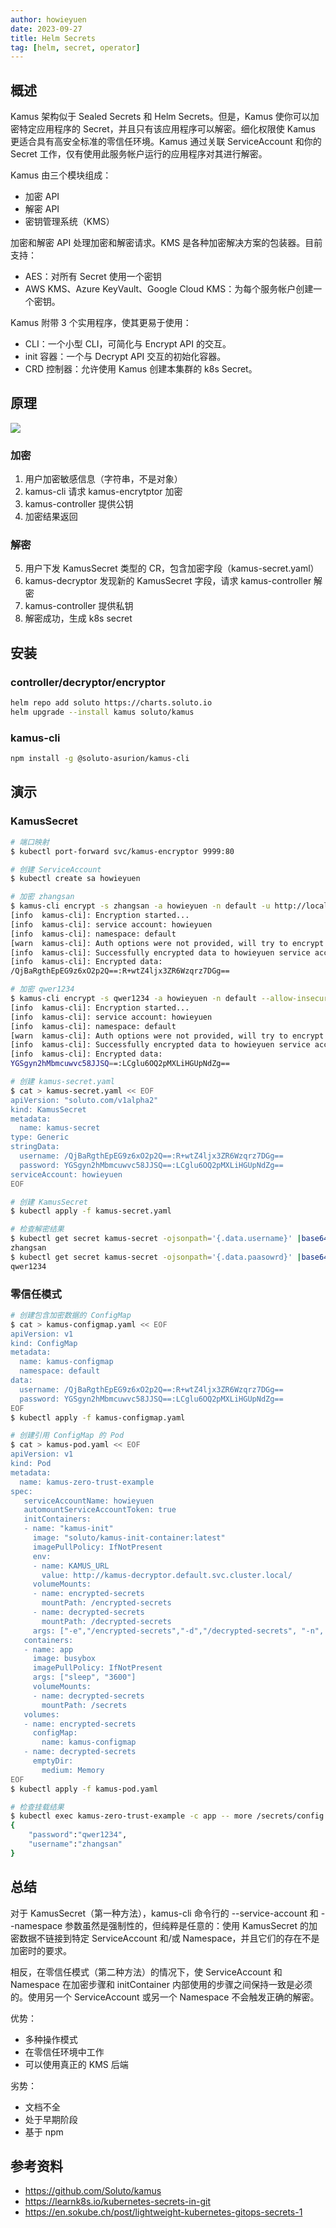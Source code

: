 ```yaml
---
author: howieyuen
date: 2023-09-27
title: Helm Secrets
tag: [helm, secret, operator]
---
```


## 概述

Kamus 架构似于 Sealed Secrets 和 Helm Secrets。但是，Kamus 使你可以加密特定应用程序的 Secret，并且只有该应用程序可以解密。细化权限使 Kamus 更适合具有高安全标准的零信任环境。Kamus 通过关联 ServiceAccount 和你的 Secret 工作，仅有使用此服务帐户运行的应用程序对其进行解密。

Kamus 由三个模块组成：
- 加密 API
- 解密 API
- 密钥管理系统（KMS）

加密和解密 API 处理加密和解密请求。KMS 是各种加密解决方案的包装器。目前支持：
- AES：对所有 Secret 使用一个密钥
- AWS KMS、Azure KeyVault、Google Cloud KMS：为每个服务帐户创建一个密钥。

Kamus 附带 3 个实用程序，使其更易于使用：
- CLI：一个小型 CLI，可简化与 Encrypt API 的交互。
- init 容器：一个与 Decrypt API 交互的初始化容器。
- CRD 控制器：允许使用 Kamus 创建本集群的 k8s Secret。

## 原理

![](/secret-as-code/kamus.png)

### 加密

1. 用户加密敏感信息（字符串，不是对象）
2. kamus-cli 请求 kamus-encrytptor 加密
3. kamus-controller 提供公钥
4. 加密结果返回

### 解密

5. 用户下发 KamusSecret 类型的 CR，包含加密字段（kamus-secret.yaml）
6. kamus-decryptor 发现新的 KamusSecret 字段，请求 kamus-controller 解密
7. kamus-controller 提供私钥
8. 解密成功，生成 k8s secret

## 安装

### controller/decryptor/encryptor

```bash
helm repo add soluto https://charts.soluto.io
helm upgrade --install kamus soluto/kamus
```

### kamus-cli

```bash
npm install -g @soluto-asurion/kamus-cli
```

## 演示

### KamusSecret

```bash
# 端口映射
$ kubectl port-forward svc/kamus-encryptor 9999:80

# 创建 ServiceAccount
$ kubectl create sa howieyuen

# 加密 zhangsan
$ kamus-cli encrypt -s zhangsan -a howieyuen -n default -u http://localhost:9999 --allow-insecure-url
[info  kamus-cli]: Encryption started...
[info  kamus-cli]: service account: howieyuen
[info  kamus-cli]: namespace: default
[warn  kamus-cli]: Auth options were not provided, will try to encrypt without authentication to kamus
[info  kamus-cli]: Successfully encrypted data to howieyuen service account in default namespace
[info  kamus-cli]: Encrypted data:
/QjBaRgthEpEG9z6xO2p2Q==:R+wtZ4ljx3ZR6Wzqrz7DGg==

# 加密 qwer1234 
$ kamus-cli encrypt -s qwer1234 -a howieyuen -n default --allow-insecure-url -u http://localhost:9999
[info  kamus-cli]: Encryption started...
[info  kamus-cli]: service account: howieyuen
[info  kamus-cli]: namespace: default
[warn  kamus-cli]: Auth options were not provided, will try to encrypt without authentication to kamus
[info  kamus-cli]: Successfully encrypted data to howieyuen service account in default namespace
[info  kamus-cli]: Encrypted data:
YGSgyn2hMbmcuwvc58JJSQ==:LCglu6OQ2pMXLiHGUpNdZg==

# 创建 kamus-secret.yaml
$ cat > kamus-secret.yaml << EOF
apiVersion: "soluto.com/v1alpha2"
kind: KamusSecret
metadata:
  name: kamus-secret
type: Generic
stringData:
  username: /QjBaRgthEpEG9z6xO2p2Q==:R+wtZ4ljx3ZR6Wzqrz7DGg==
  password: YGSgyn2hMbmcuwvc58JJSQ==:LCglu6OQ2pMXLiHGUpNdZg==
serviceAccount: howieyuen
EOF

# 创建 KamusSecret
$ kubectl apply -f kamus-secret.yaml

# 检查解密结果
$ kubectl get secret kamus-secret -ojsonpath='{.data.username}' |base64 -d
zhangsan
$ kubectl get secret kamus-secret -ojsonpath='{.data.paasowrd}' |base64 -d
qwer1234
```

### 零信任模式

```bash
# 创建包含加密数据的 ConfigMap
$ cat > kamus-configmap.yaml << EOF
apiVersion: v1
kind: ConfigMap
metadata:
  name: kamus-configmap
  namespace: default
data:
  username: /QjBaRgthEpEG9z6xO2p2Q==:R+wtZ4ljx3ZR6Wzqrz7DGg==
  password: YGSgyn2hMbmcuwvc58JJSQ==:LCglu6OQ2pMXLiHGUpNdZg==
EOF
$ kubectl apply -f kamus-configmap.yaml

# 创建引用 ConfigMap 的 Pod
$ cat > kamus-pod.yaml << EOF
apiVersion: v1
kind: Pod
metadata:
  name: kamus-zero-trust-example
spec:
   serviceAccountName: howieyuen
   automountServiceAccountToken: true
   initContainers:
   - name: "kamus-init"
     image: "soluto/kamus-init-container:latest"
     imagePullPolicy: IfNotPresent
     env:
     - name: KAMUS_URL
       value: http://kamus-decryptor.default.svc.cluster.local/ 
     volumeMounts:
     - name: encrypted-secrets
       mountPath: /encrypted-secrets
     - name: decrypted-secrets
       mountPath: /decrypted-secrets
     args: ["-e","/encrypted-secrets","-d","/decrypted-secrets", "-n", "config.json"]
   containers:
   - name: app
     image: busybox
     imagePullPolicy: IfNotPresent
     args: ["sleep", "3600"]
     volumeMounts:
     - name: decrypted-secrets
       mountPath: /secrets
   volumes:
   - name: encrypted-secrets
     configMap: 
       name: kamus-configmap
   - name: decrypted-secrets
     emptyDir:
       medium: Memory
EOF
$ kubectl apply -f kamus-pod.yaml

# 检查挂载结果
$ kubectl exec kamus-zero-trust-example -c app -- more /secrets/config.json 
{
    "password":"qwer1234",
    "username":"zhangsan"
}
```

## 总结

对于 KamusSecret（第一种方法），kamus-cli 命令行的 --service-account 和 --namespace 参数虽然是强制性的，但纯粹是任意的：使用 KamusSecret 的加密数据不链接到特定 ServiceAccount 和/或 Namespace，并且它们的存在不是加密时的要求。

相反，在零信任模式（第二种方法）的情况下，使 ServiceAccount 和 Namespace 在加密步骤和 initContainer 内部使用的步骤之间保持一致是必须的。使用另一个 ServiceAccount 或另一个 Namespace 不会触发正确的解密。

优势：
- 多种操作模式
- 在零信任环境中工作
- 可以使用真正的 KMS 后端
  
劣势：
- 文档不全
- 处于早期阶段
- 基于 npm 

## 参考资料
- https://github.com/Soluto/kamus
- https://learnk8s.io/kubernetes-secrets-in-git
- https://en.sokube.ch/post/lightweight-kubernetes-gitops-secrets-1